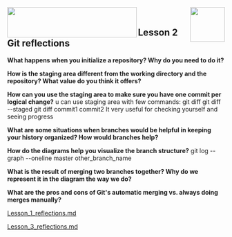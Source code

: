   <img align="right" src="http://media.w3guy.com/wp-content/uploads/2015/02/git.jpg" width="80" height="80"/> 
  <img align="left" src="https://www.kdnuggets.com/wp-content/uploads/udacity-logo.jpg" width="300" height="70"/>
  
   <img align="middle" src=""/>
   <img align="middle" src=""/>

## Lesson 2 Git reflections ##

**What happens when you initialize a repository? Why do you need to do it?**

**How is the staging area different from the working directory and the repository?
What value do you think it offers?** 

**How can you use the staging area to make sure you have one commit per logical change?**
  u can use staging area with few commands:
  git diff 
  git diff --staged
  git diff commit1 commit2
  It very useful for checking yourself and seeing progress 

**What are some situations when branches would be helpful in keeping your history organized? How would branches help?**

**How do the diagrams help you visualize the branch structure?**
  git log --graph --oneline master other_branch_name

**What is the result of merging two branches together? Why do we represent it in the diagram the way we do?**

**What are the pros and cons of Git's automatic merging vs. always doing merges
manually?**

[Lesson_1_reflections.md](../blob/master/Lesson_1_reflections.md)

[Lesson_3_reflections.md](../blob/master/Lesson_3_reflections.md)


